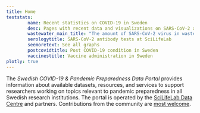 ```yaml
---
title: Home
teststats:
        name: Recent statistics on COVID-19 in Sweden
        desc: Pages with recent data and visualizations on SARS-CoV-2 and COVID-19 tests carried out at various research facilities.
        wastewater_main_title: "The amount of SARS-CoV-2 virus in wastewater in cities across Sweden"
        serologytitle: SARS-CoV-2 antibody tests at SciLifeLab
        seemoretext: See all graphs
        postcovidtitle: Post COVID-19 condition in Sweden
        vaccinestitle: Vaccine administration in Sweden
plotly: true
---
```


The *Swedish COVID-19 & Pandemic Preparedness Data Portal* provides information about available datasets, resources, and services to support researchers working on topics relevant to pandemic preparedness in all Swedish research institutions. The portal is operated by the [SciLifeLab Data Centre](https://scilifelab.se/data/) and partners. Contributions from the community are [most welcome](/contribute/).
